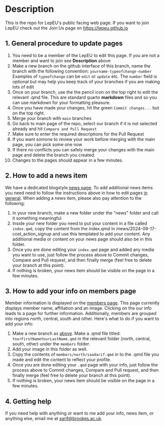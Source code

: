 # Description

This is the repo for LepEU's public facing web page. If you want to join LepEU check out the Join Us page on https://lepeu.github.io


## 1. General procedure to update pages

1. You need to be a member of the LepEU to edit this page. If you are not a member and want to join see **Description** above
2. Make a new branch on the github interface of this branch, name the branch with the following convention: `yourname-typeofchange-number`
   Examples of `typeofchange` can be `edit` or `update` etc. The `number` field is optional but may help you keep track of your branches if you are making lots of edit
3. Once on your branch, use the the pencil icon on the top right to edit the relevant .qmd file. This are standard quarto **markdown** files and so you can use markdown for your formatting pleasure.
4. Once you have made your changes, hit the green `Commit changes...` but on the top right.
5. Merge your branch with `main` branches
6. Go back to main page of the repo, select our branch if it is not selected already and hit `Compare and Pull Request`
7. Make sure to enter the required descriptions for the Pull Request
8. If you want somone to review your work before merging with the main page, you can pick some one now
9. If there no conflicts you can safely merge your changes with the main page and delete the branch you created.
10. Changes to the pages should appear in a few minutes.

## 2. How to add a news item

We have a dedicated blogstyle [news page](https://lepeu.github.io/news.html). To add additional news items you need need to follow the instructions above
in how to edit pages [in general](#1-general-procedure-to-update-pages). When adding a news item, please also pay attention to the following:

1. In your new branch, make a new folder under the "news" folder and call it something meaningful
2. Inside your new folder you need to put your content in a file called `index.qmd`, copy the content from the index.qmd in /news/2024-09-17-cost_action_signup
and use this templated to add your content. Any additional media or content on your news page should also be in this folder.
3. Once you are done editing your `index.qmd` page and added any media you want to use, just follow the process above to Commit changes, Compare and Pull request, and then finally merge (feel free to delete your branch at this point).
4. If nothing is broken, your news item should be visible on the page in a few minutes.

## 3. How to add your info on members page

Member information is displayed on the [members page](https://lepeu.github.io/members.html). This page currently displays member name, affiliation and an image. Clicking on the our info
leads to a page for further information. Additionally, members are grouped into regions north, central, south and other. Here's what to do if you want to add your info:

1. Make a new branch as [above](#1-general-procedure-to-update-pages). Make a .qmd file titled: `YourFirstNameYourLastName.qmd` in the relevant folder (north, central, south, other) under the `members` folder.
2. Add your image in this folder as well.
3. Copy the contents of `members/north/saadarif.qmd` in to the .qmd file you made and edit the content to reflect your profile.
4. Once you are done editing your `.qmd` page with your info, just follow the process above to Commit changes, Compare and Pull request, and then finally merge (feel free to delete your branch at this point).
5. If nothing is broken, your news item should be visible on the page in a few minutes.

## 4. Getting help

If you need help with anything or want to me add your info, news item, or anything else, email me at <sarif@brookes.ac.uk>.
 



